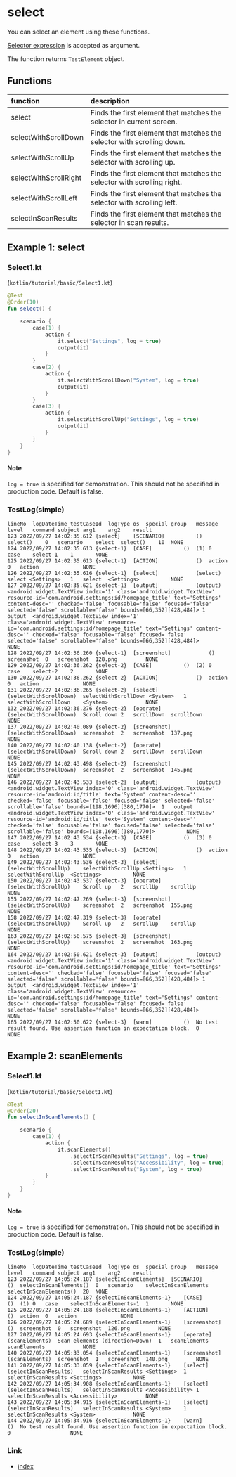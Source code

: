 # select

You can select an element using these functions.

[Selector expression](../../selector_and_nickname/selector_expression.md) is accepted as argument.

The function returns `TestElement` object.

## Functions

| function              | description                                                             |
|:----------------------|:------------------------------------------------------------------------|
| select                | Finds the first element that matches the selector in current screen.    |
| selectWithScrollDown  | Finds the first element that matches the selector with scrolling down.  |
| selectWithScrollUp    | Finds the first element that matches the selector with scrolling up.    |
| selectWithScrollRight | Finds the first element that matches the selector with scrolling right. |
| selectWithScrollLeft  | Finds the first element that matches the selector with scrolling left.  |
| selectInScanResults   | Finds the first element that matches the selector in scan results.      |

## Example 1: select

### Select1.kt

(`kotlin/tutorial/basic/Select1.kt`)

```kotlin
@Test
@Order(10)
fun select() {

    scenario {
        case(1) {
            action {
                it.select("Settings", log = true)
                output(it)
            }
        }
        case(2) {
            action {
                it.selectWithScrollDown("System", log = true)
                output(it)
            }
        }
        case(3) {
            action {
                it.selectWithScrollUp("Settings", log = true)
                output(it)
            }
        }
    }
}
```

#### Note

`log = true` is specified for demonstration. This should not be specified in production code. Default is false.

### TestLog(simple)

```
lineNo	logDateTime	testCaseId	logType	os	special	group	message	level	command	subject	arg1	arg2	result
123	2022/09/27 14:02:35.612	{select}	[SCENARIO]			()	select()	0	scenario	select	select()	10	NONE
124	2022/09/27 14:02:35.613	{select-1}	[CASE]			()	(1)	0	case	select-1	1		NONE
125	2022/09/27 14:02:35.613	{select-1}	[ACTION]			()	action	0	action				NONE
126	2022/09/27 14:02:35.616	{select-1}	[select]			(select)	select <Settings>	1	select	<Settings>			NONE
127	2022/09/27 14:02:35.621	{select-1}	[output]			(output)	<android.widget.TextView index='1' class='android.widget.TextView' resource-id='com.android.settings:id/homepage_title' text='Settings' content-desc='' checked='false' focusable='false' focused='false' selected='false' scrollable='false' bounds=[66,352][428,484]>	1	output	<android.widget.TextView index='1' class='android.widget.TextView' resource-id='com.android.settings:id/homepage_title' text='Settings' content-desc='' checked='false' focusable='false' focused='false' selected='false' scrollable='false' bounds=[66,352][428,484]>			NONE
128	2022/09/27 14:02:36.260	{select-1}	[screenshot]			()	screenshot	0	screenshot	128.png			NONE
129	2022/09/27 14:02:36.262	{select-2}	[CASE]			()	(2)	0	case	select-2	2		NONE
130	2022/09/27 14:02:36.262	{select-2}	[ACTION]			()	action	0	action				NONE
131	2022/09/27 14:02:36.265	{select-2}	[select]			(selectWithScrollDown)	selectWithScrollDown <System>	1	selectWithScrollDown	<System>			NONE
132	2022/09/27 14:02:36.276	{select-2}	[operate]			(selectWithScrollDown)	Scroll down	2	scrollDown	scrollDown			NONE
137	2022/09/27 14:02:40.089	{select-2}	[screenshot]			(selectWithScrollDown)	screenshot	2	screenshot	137.png			NONE
140	2022/09/27 14:02:40.138	{select-2}	[operate]			(selectWithScrollDown)	Scroll down	2	scrollDown	scrollDown			NONE
145	2022/09/27 14:02:43.498	{select-2}	[screenshot]			(selectWithScrollDown)	screenshot	2	screenshot	145.png			NONE
146	2022/09/27 14:02:43.533	{select-2}	[output]			(output)	<android.widget.TextView index='0' class='android.widget.TextView' resource-id='android:id/title' text='System' content-desc='' checked='false' focusable='false' focused='false' selected='false' scrollable='false' bounds=[198,1696][380,1770]>	1	output	<android.widget.TextView index='0' class='android.widget.TextView' resource-id='android:id/title' text='System' content-desc='' checked='false' focusable='false' focused='false' selected='false' scrollable='false' bounds=[198,1696][380,1770]>			NONE
147	2022/09/27 14:02:43.534	{select-3}	[CASE]			()	(3)	0	case	select-3	3		NONE
148	2022/09/27 14:02:43.535	{select-3}	[ACTION]			()	action	0	action				NONE
149	2022/09/27 14:02:43.536	{select-3}	[select]			(selectWithScrollUp)	selectWithScrollUp <Settings>	1	selectWithScrollUp	<Settings>			NONE
150	2022/09/27 14:02:43.537	{select-3}	[operate]			(selectWithScrollUp)	Scroll up	2	scrollUp	scrollUp			NONE
155	2022/09/27 14:02:47.269	{select-3}	[screenshot]			(selectWithScrollUp)	screenshot	2	screenshot	155.png			NONE
158	2022/09/27 14:02:47.319	{select-3}	[operate]			(selectWithScrollUp)	Scroll up	2	scrollUp	scrollUp			NONE
163	2022/09/27 14:02:50.575	{select-3}	[screenshot]			(selectWithScrollUp)	screenshot	2	screenshot	163.png			NONE
164	2022/09/27 14:02:50.621	{select-3}	[output]			(output)	<android.widget.TextView index='1' class='android.widget.TextView' resource-id='com.android.settings:id/homepage_title' text='Settings' content-desc='' checked='false' focusable='false' focused='false' selected='false' scrollable='false' bounds=[66,352][428,484]>	1	output	<android.widget.TextView index='1' class='android.widget.TextView' resource-id='com.android.settings:id/homepage_title' text='Settings' content-desc='' checked='false' focusable='false' focused='false' selected='false' scrollable='false' bounds=[66,352][428,484]>			NONE
165	2022/09/27 14:02:50.622	{select-3}	[warn]			()	No test result found. Use assertion function in expectation block.	0					NONE
```

## Example 2: scanElements

### Select1.kt

(`kotlin/tutorial/basic/Select1.kt`)

```kotlin
@Test
@Order(20)
fun selectInScanElements() {

    scenario {
        case(1) {
            action {
                it.scanElements()
                    .selectInScanResults("Settings", log = true)
                    .selectInScanResults("Accessibility", log = true)
                    .selectInScanResults("System", log = true)
            }
        }
    }
}
```

#### Note

`log = true` is specified for demonstration. This should not be specified in production code. Default is false.

### TestLog(simple)

```
lineNo	logDateTime	testCaseId	logType	os	special	group	message	level	command	subject	arg1	arg2	result
123	2022/09/27 14:05:24.187	{selectInScanElements}	[SCENARIO]			()	selectInScanElements()	0	scenario	selectInScanElements	selectInScanElements()	20	NONE
124	2022/09/27 14:05:24.187	{selectInScanElements-1}	[CASE]			()	(1)	0	case	selectInScanElements-1	1		NONE
125	2022/09/27 14:05:24.188	{selectInScanElements-1}	[ACTION]			()	action	0	action				NONE
126	2022/09/27 14:05:24.689	{selectInScanElements-1}	[screenshot]			()	screenshot	0	screenshot	126.png			NONE
127	2022/09/27 14:05:24.693	{selectInScanElements-1}	[operate]			(scanElements)	Scan elements (direction=Down)	1	scanElements	scanElements			NONE
140	2022/09/27 14:05:33.054	{selectInScanElements-1}	[screenshot]			(scanElements)	screenshot	1	screenshot	140.png			NONE
141	2022/09/27 14:05:33.059	{selectInScanElements-1}	[select]			(selectInScanResults)	selectInScanResults <Settings>	1	selectInScanResults	<Settings>			NONE
142	2022/09/27 14:05:34.908	{selectInScanElements-1}	[select]			(selectInScanResults)	selectInScanResults <Accessibility>	1	selectInScanResults	<Accessibility>			NONE
143	2022/09/27 14:05:34.915	{selectInScanElements-1}	[select]			(selectInScanResults)	selectInScanResults <System>	1	selectInScanResults	<System>			NONE
144	2022/09/27 14:05:34.916	{selectInScanElements-1}	[warn]			()	No test result found. Use assertion function in expectation block.	0					NONE
```

### Link

- [index](../../../index.md)
